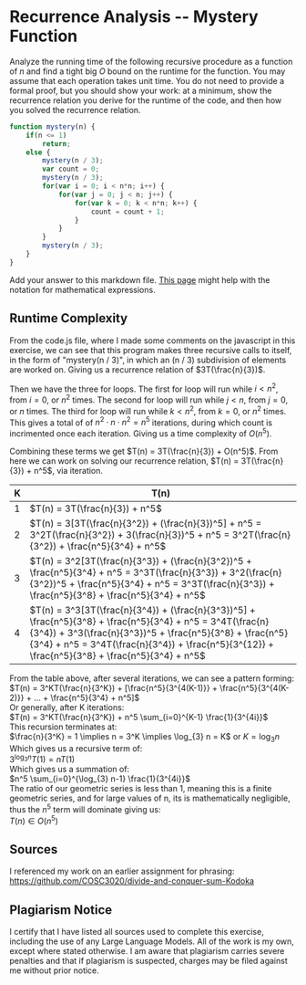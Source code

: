 # Recurrence Analysis -- Mystery Function

Analyze the running time of the following recursive procedure as a function of
$n$ and find a tight big $O$ bound on the runtime for the function. You may
assume that each operation takes unit time. You do not need to provide a formal
proof, but you should show your work: at a minimum, show the recurrence relation
you derive for the runtime of the code, and then how you solved the recurrence
relation.

```javascript
function mystery(n) {
    if(n <= 1)
        return;
    else {
        mystery(n / 3);
        var count = 0;
        mystery(n / 3);
        for(var i = 0; i < n*n; i++) {
            for(var j = 0; j < n; j++) {
                for(var k = 0; k < n*n; k++) {
                    count = count + 1;
                }
            }
        }
        mystery(n / 3);
    }
}
```

Add your answer to this markdown file. [This
page](https://docs.github.com/en/get-started/writing-on-github/working-with-advanced-formatting/writing-mathematical-expressions)
might help with the notation for mathematical expressions.

## Runtime Complexity

From the code.js file, where I made some comments on the javascript in this
exercise, we can see that this program makes three recursive calls to itself,
in the form of "mystery(n / 3)", in which an (n / 3) subdivision of elements
are worked on. Giving us a recurrence relation of $3T(\frac{n}{3})$.  

Then we have the three for loops. The first for loop will run
while $i < n^2$, from $i = 0$, or $n^2$ times. The second for loop will run
while $j < n$, from $j = 0$, or $n$ times. The third for loop will run while
$k < n^2$, from $k = 0$, or $n^2$ times. This gives a total of of $n^2 \cdot
n \cdot n^2 = n^5$ iterations, during which count is incrimented once each
iteration. Giving us a time complexity of $O(n^5)$.  

Combining these terms we get $T(n) = 3T(\frac{n}{3}) + O(n^5)$. From here we
can work on solving our recurrence relation, $T(n) = 3T(\frac{n}{3}) + n^5$,
via iteration.  

| K | T(n) |
| - | ---- |
| 1 | $T(n) = 3T(\frac{n}{3}) + n^5$ |
| 2 | $T(n) = 3[3T(\frac{n}{3^2}) + (\frac{n}{3})^5] + n^5 = 3^2T(\frac{n}{3^2}) + 3(\frac{n}{3})^5 + n^5 = 3^2T(\frac{n}{3^2}) + \frac{n^5}{3^4} + n^5$ |
| 3 | $T(n) = 3^2[3T(\frac{n}{3^3}) + (\frac{n}{3^2})^5 + \frac{n^5}{3^4} + n^5 = 3^3T(\frac{n}{3^3}) + 3^2(\frac{n}{3^2})^5 + \frac{n^5}{3^4} + n^5 = 3^3T(\frac{n}{3^3}) + \frac{n^5}{3^8} + \frac{n^5}{3^4} + n^5$ |
| 4 | $T(n) = 3^3[3T(\frac{n}{3^4}) + (\frac{n}{3^3})^5] + \frac{n^5}{3^8} + \frac{n^5}{3^4} + n^5 = 3^4T(\frac{n}{3^4}) + 3^3(\frac{n}{3^3})^5 + \frac{n^5}{3^8} + \frac{n^5}{3^4} + n^5 = 3^4T(\frac{n}{3^4}) + \frac{n^5}{3^{12}} + \frac{n^5}{3^8} + \frac{n^5}{3^4} + n^5$ |

From the table above, after several iterations, we can see a pattern forming:  
$T(n) = 3^KT(\frac{n}{3^K}) + [\frac{n^5}{3^{4(K-1)}} + \frac{n^5}{3^{4(K-2)}} + ... + \frac{n^5}{3^4} + n^5]$  
Or generally, after K iterations:  
$T(n) = 3^KT(\frac{n}{3^K}) + n^5 \sum_{i=0}^{K-1} \frac{1}{3^{4i}}$  
This recursion terminates at:  
$\frac{n}{3^K} = 1 \implies n = 3^K \implies \log_{3} n = K$ or $K = \log_{3} n$  
Which gives us a recursive term of:  
$3^{\log_{3} n}T(1) = nT(1)$  
Which gives us a summation of:  
$n^5 \sum_{i=0}^{\log_{3} n-1} \frac{1}{3^{4i}}$  
The ratio of our geometric series is less than 1, meaning this is a finite
geometric series, and for large values of n, its is mathematically
negligible, thus the $n^5$ term will dominate giving us:  
$T(n) \in O(n^5)$

## Sources

I referenced my work on an earlier assignment for phrasing:
https://github.com/COSC3020/divide-and-conquer-sum-Kodoka

## Plagiarism Notice

I certify that I have listed all sources used to complete this exercise, including the use of any Large Language Models. All of the work is my own, except where stated otherwise. I am aware that plagiarism carries severe penalties and that if plagiarism is suspected, charges may be filed against me without prior notice.

